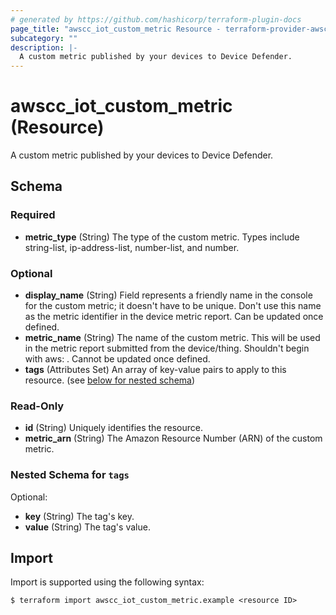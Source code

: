 ```yaml
---
# generated by https://github.com/hashicorp/terraform-plugin-docs
page_title: "awscc_iot_custom_metric Resource - terraform-provider-awscc"
subcategory: ""
description: |-
  A custom metric published by your devices to Device Defender.
---
```


# awscc_iot_custom_metric (Resource)

A custom metric published by your devices to Device Defender.



<!-- schema generated by tfplugindocs -->
## Schema

### Required

- **metric_type** (String) The type of the custom metric. Types include string-list, ip-address-list, number-list, and number.

### Optional

- **display_name** (String) Field represents a friendly name in the console for the custom metric; it doesn't have to be unique. Don't use this name as the metric identifier in the device metric report. Can be updated once defined.
- **metric_name** (String) The name of the custom metric. This will be used in the metric report submitted from the device/thing. Shouldn't begin with aws: . Cannot be updated once defined.
- **tags** (Attributes Set) An array of key-value pairs to apply to this resource. (see [below for nested schema](#nestedatt--tags))

### Read-Only

- **id** (String) Uniquely identifies the resource.
- **metric_arn** (String) The Amazon Resource Number (ARN) of the custom metric.

<a id="nestedatt--tags"></a>
### Nested Schema for `tags`

Optional:

- **key** (String) The tag's key.
- **value** (String) The tag's value.

## Import

Import is supported using the following syntax:

```shell
$ terraform import awscc_iot_custom_metric.example <resource ID>
```
